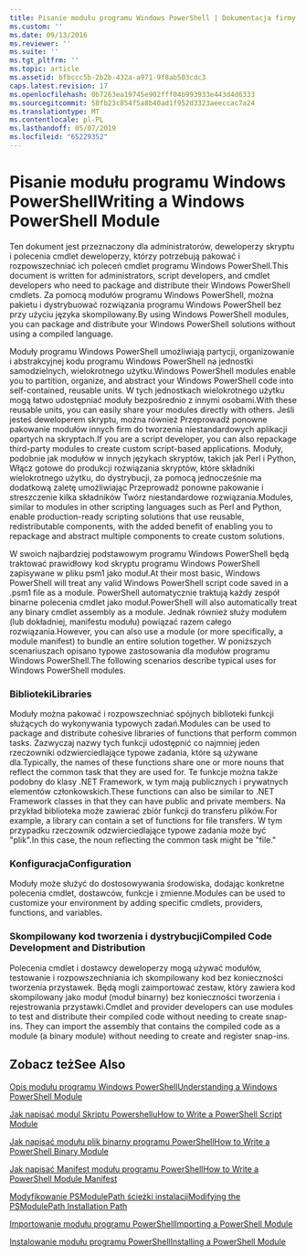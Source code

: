 ```yaml
---
title: Pisanie modułu programu Windows PowerShell | Dokumentacja firmy Microsoft
ms.custom: ''
ms.date: 09/13/2016
ms.reviewer: ''
ms.suite: ''
ms.tgt_pltfrm: ''
ms.topic: article
ms.assetid: bfbccc5b-2b2b-432a-a971-9f8ab503cdc3
caps.latest.revision: 17
ms.openlocfilehash: 0b7263ea19745e902fff04b993933e443d4d6333
ms.sourcegitcommit: 58fb23c854f5a8b40ad1f952d3323aeeccac7a24
ms.translationtype: MT
ms.contentlocale: pl-PL
ms.lasthandoff: 05/07/2019
ms.locfileid: "65229352"
---
```

# <a name="writing-a-windows-powershell-module"></a><span data-ttu-id="f5230-102">Pisanie modułu programu Windows PowerShell</span><span class="sxs-lookup"><span data-stu-id="f5230-102">Writing a Windows PowerShell Module</span></span>

<span data-ttu-id="f5230-103">Ten dokument jest przeznaczony dla administratorów, deweloperzy skryptu i polecenia cmdlet deweloperzy, którzy potrzebują pakować i rozpowszechniać ich poleceń cmdlet programu Windows PowerShell.</span><span class="sxs-lookup"><span data-stu-id="f5230-103">This document is written for administrators, script developers, and cmdlet developers who need to package and distribute their Windows PowerShell cmdlets.</span></span> <span data-ttu-id="f5230-104">Za pomocą modułów programu Windows PowerShell, można pakietu i dystrybuować rozwiązania programu Windows PowerShell bez przy użyciu języka skompilowany.</span><span class="sxs-lookup"><span data-stu-id="f5230-104">By using Windows PowerShell modules, you can package and distribute your Windows PowerShell solutions without using a compiled language.</span></span>

<span data-ttu-id="f5230-105">Moduły programu Windows PowerShell umożliwiają partycji, organizowanie i abstrakcyjnej kodu programu Windows PowerShell na jednostki samodzielnych, wielokrotnego użytku.</span><span class="sxs-lookup"><span data-stu-id="f5230-105">Windows PowerShell modules enable you to partition, organize, and abstract your Windows PowerShell code into self-contained, reusable units.</span></span> <span data-ttu-id="f5230-106">W tych jednostkach wielokrotnego użytku mogą łatwo udostępniać moduły bezpośrednio z innymi osobami.</span><span class="sxs-lookup"><span data-stu-id="f5230-106">With these reusable units, you can easily share your modules directly with others.</span></span> <span data-ttu-id="f5230-107">Jeśli jesteś deweloperem skryptu, można również Przeprowadź ponowne pakowanie modułów innych firm do tworzenia niestandardowych aplikacji opartych na skryptach.</span><span class="sxs-lookup"><span data-stu-id="f5230-107">If you are a script developer, you can also repackage third-party modules to create custom script-based applications.</span></span> <span data-ttu-id="f5230-108">Moduły, podobnie jak modułów w innych językach skryptów, takich jak Perl i Python, Włącz gotowe do produkcji rozwiązania skryptów, które składniki wielokrotnego użytku, do dystrybucji, za pomocą jednocześnie ma dodatkową zaletę umożliwiając Przeprowadź ponowne pakowanie i streszczenie kilka składników Twórz niestandardowe rozwiązania.</span><span class="sxs-lookup"><span data-stu-id="f5230-108">Modules, similar to modules in other scripting languages such as Perl and Python, enable production-ready scripting solutions that use reusable, redistributable components, with the added benefit of enabling you to repackage and abstract multiple components to create custom solutions.</span></span>

<span data-ttu-id="f5230-109">W swoich najbardziej podstawowym programu Windows PowerShell będą traktować prawidłowy kod skryptu programu Windows PowerShell zapisywane w pliku psm1 jako moduł.</span><span class="sxs-lookup"><span data-stu-id="f5230-109">At their most basic, Windows PowerShell will treat any valid Windows PowerShell script code saved in a .psm1 file as a module.</span></span> <span data-ttu-id="f5230-110">PowerShell automatycznie traktują każdy zespół binarne polecenia cmdlet jako moduł.</span><span class="sxs-lookup"><span data-stu-id="f5230-110">PowerShell will also automatically treat any binary cmdlet assembly as a module.</span></span> <span data-ttu-id="f5230-111">Jednak również służy modułem (lub dokładniej, manifestu modułu) powiązać razem całego rozwiązania.</span><span class="sxs-lookup"><span data-stu-id="f5230-111">However, you can also use a module (or more specifically, a module manifest) to bundle an entire solution together.</span></span> <span data-ttu-id="f5230-112">W poniższych scenariuszach opisano typowe zastosowania dla modułów programu Windows PowerShell.</span><span class="sxs-lookup"><span data-stu-id="f5230-112">The following scenarios describe typical uses for Windows PowerShell modules.</span></span>

### <a name="libraries"></a><span data-ttu-id="f5230-113">Biblioteki</span><span class="sxs-lookup"><span data-stu-id="f5230-113">Libraries</span></span>

<span data-ttu-id="f5230-114">Moduły można pakować i rozpowszechniać spójnych biblioteki funkcji służących do wykonywania typowych zadań.</span><span class="sxs-lookup"><span data-stu-id="f5230-114">Modules can be used to package and distribute cohesive libraries of functions that perform common tasks.</span></span> <span data-ttu-id="f5230-115">Zazwyczaj nazwy tych funkcji udostępnić co najmniej jeden rzeczowniki odzwierciedlające typowe zadania, które są używane dla.</span><span class="sxs-lookup"><span data-stu-id="f5230-115">Typically, the names of these functions share one or more nouns that reflect the common task that they are used for.</span></span> <span data-ttu-id="f5230-116">Te funkcje można także podobny do klasy .NET Framework, w tym mają publicznych i prywatnych elementów członkowskich.</span><span class="sxs-lookup"><span data-stu-id="f5230-116">These functions can also be similar to .NET Framework classes in that they can have public and private members.</span></span> <span data-ttu-id="f5230-117">Na przykład biblioteka może zawierać zbiór funkcji do transferu plików.</span><span class="sxs-lookup"><span data-stu-id="f5230-117">For example, a library can contain a set of functions for file transfers.</span></span> <span data-ttu-id="f5230-118">W tym przypadku rzeczownik odzwierciedlające typowe zadania może być "plik".</span><span class="sxs-lookup"><span data-stu-id="f5230-118">In this case, the noun reflecting the common task might be "file."</span></span>

### <a name="configuration"></a><span data-ttu-id="f5230-119">Konfiguracja</span><span class="sxs-lookup"><span data-stu-id="f5230-119">Configuration</span></span>

<span data-ttu-id="f5230-120">Moduły może służyć do dostosowywania środowiska, dodając konkretne polecenia cmdlet, dostawców, funkcje i zmienne.</span><span class="sxs-lookup"><span data-stu-id="f5230-120">Modules can be used to customize your environment by adding specific cmdlets, providers, functions, and variables.</span></span>

### <a name="compiled-code-development-and-distribution"></a><span data-ttu-id="f5230-121">Skompilowany kod tworzenia i dystrybucji</span><span class="sxs-lookup"><span data-stu-id="f5230-121">Compiled Code Development and Distribution</span></span>

<span data-ttu-id="f5230-122">Polecenia cmdlet i dostawcy deweloperzy mogą używać modułów, testowanie i rozpowszechniania ich skompilowany kod bez konieczności tworzenia przystawek. Będą mogli zaimportować zestaw, który zawiera kod skompilowany jako moduł (moduł binarny) bez konieczności tworzenia i rejestrowania przystawki.</span><span class="sxs-lookup"><span data-stu-id="f5230-122">Cmdlet and provider developers can use modules to test and distribute their compiled code without needing to create snap-ins. They can import the assembly that contains the compiled code as a module (a binary module) without needing to create and register snap-ins.</span></span>

## <a name="see-also"></a><span data-ttu-id="f5230-123">Zobacz też</span><span class="sxs-lookup"><span data-stu-id="f5230-123">See Also</span></span>

[<span data-ttu-id="f5230-124">Opis modułu programu Windows PowerShell</span><span class="sxs-lookup"><span data-stu-id="f5230-124">Understanding a Windows PowerShell Module</span></span>](./understanding-a-windows-powershell-module.md)

[<span data-ttu-id="f5230-125">Jak napisać modul Skriptu Powershellu</span><span class="sxs-lookup"><span data-stu-id="f5230-125">How to Write a PowerShell Script Module</span></span>](./how-to-write-a-powershell-script-module.md)

[<span data-ttu-id="f5230-126">Jak napisać modułu plik binarny programu PowerShell</span><span class="sxs-lookup"><span data-stu-id="f5230-126">How to Write a PowerShell Binary Module</span></span>](./how-to-write-a-powershell-binary-module.md)

[<span data-ttu-id="f5230-127">Jak napisać Manifest modułu programu PowerShell</span><span class="sxs-lookup"><span data-stu-id="f5230-127">How to Write a PowerShell Module Manifest</span></span>](how-to-write-a-powershell-module-manifest.md)

[<span data-ttu-id="f5230-128">Modyfikowanie PSModulePath ścieżki instalacji</span><span class="sxs-lookup"><span data-stu-id="f5230-128">Modifying the PSModulePath Installation Path</span></span>](./modifying-the-psmodulepath-installation-path.md)

[<span data-ttu-id="f5230-129">Importowanie modułu programu PowerShell</span><span class="sxs-lookup"><span data-stu-id="f5230-129">Importing a PowerShell Module</span></span>](./importing-a-powershell-module.md)

[<span data-ttu-id="f5230-130">Instalowanie modułu programu PowerShell</span><span class="sxs-lookup"><span data-stu-id="f5230-130">Installing a PowerShell Module</span></span>](./installing-a-powershell-module.md)
